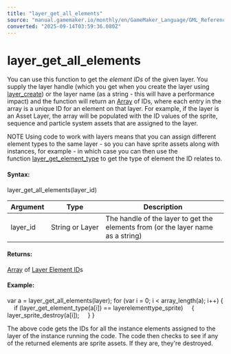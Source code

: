 ```yaml
---
title: "layer_get_all_elements"
source: "manual.gamemaker.io/monthly/en/GameMaker_Language/GML_Reference/Asset_Management/Rooms/General_Layer_Functions/layer_get_all_elements.htm"
converted: "2025-09-14T03:59:36.080Z"
---
```


# layer\_get\_all\_elements

You can use this function to get the _element IDs_ of the given layer. You supply the layer handle (which you get when you create the layer using [layer\_create](layer_create.md)) or the layer name (as a string - this will have a performance impact) and the function will return an [Array](../../../../GML_Overview/Arrays.md) of IDs, where each entry in the array is a unique ID for an element on that layer. For example, if the layer is an Asset Layer, the array will be populated with the ID values of the sprite, sequence and particle system assets that are assigned to the layer.

NOTE Using code to work with layers means that you can assign different element types to the same layer - so you can have sprite assets along with instances, for example - in which case you can then use the function [layer\_get\_element\_type](layer_get_element_type.md) to get the type of element the ID relates to.

#### Syntax:

layer\_get\_all\_elements(layer\_id)

| Argument | Type | Description |
| --- | --- | --- |
| layer_id | String or Layer | The handle of the layer to get the elements from (or the layer name as a string) |

#### Returns:

[Array](../../../../GML_Overview/Arrays.md) of [Layer Element ID](layer_get_all_elements.md)s

#### Example:

var a = layer\_get\_all\_elements(layer);
for (var i = 0; i < array\_length(a); i++)
{
    if (layer\_get\_element\_type(a\[i\]) == layerelementtype\_sprite)
    {
        layer\_sprite\_destroy(a\[i\]);
    }
}

The above code gets the IDs for all the instance elements assigned to the layer of the instance running the code. The code then checks to see if any of the returned elements are sprite assets. If they are, they're destroyed.